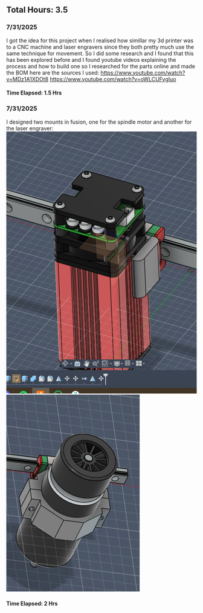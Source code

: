 ## Total Hours: 3.5
### 7/31/2025
I got the idea for this project when I realised how simillar my 3d printer was to a CNC machine and laser engravers since they both pretty much use the same technique for movement. So I did some research and I found that this has been explored before and I found youtube videos explaining the process and how to build one so I researched for the parts online and made the BOM here are the sources I used:
https://www.youtube.com/watch?v=MDz1A1XDOt8
https://www.youtube.com/watch?v=oWLCUFvgIuo
#### Time Elapsed: 1.5 Hrs 
### 7/31/2025
I designed two mounts in fusion, one for the spindle motor and another for the laser engraver:
![img](https://github.com/yahia-svg/HomePcbFabricator/blob/main/img/Screenshot%202025-08-01%20175515.png?raw=true)
![img](https://github.com/yahia-svg/HomePcbFabricator/blob/main/img/Screenshot%202025-08-01%20183601.png?raw=true)
#### Time Elapsed: 2 Hrs 
